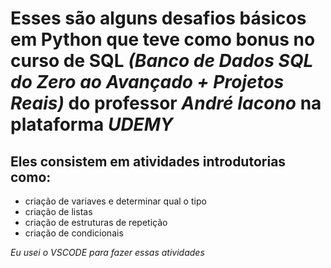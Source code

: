 # Esses são alguns desafios básicos em Python que teve como bonus no curso de SQL *(Banco de Dados SQL do Zero ao Avançado + Projetos Reais)* do professor *André Iacono* na plataforma *UDEMY*

## Eles consistem em atividades introdutorias como:
  - criação de variaves e determinar qual o tipo
  - criação de listas
  - criação de estruturas de repetição
  - criação de condicionais

*Eu usei o VSCODE para fazer essas atividades*
